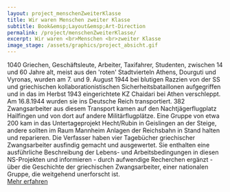 ```yaml
---
layout: project_menschenZweiterKlasse
title: Wir waren Menschen zweiter Klasse
subtitle: Book&emsp;Layout&emsp;Art-Direction
permalink: /project/menschenZweiterKlasse/
excerpt: Wir waren <br>Menschen <br>zweiter Klasse
image_stage: /assets/graphics/project_absicht.gif
---
```

1040 Griechen, Geschäftsleute, Arbeiter, Taxifahrer, Studenten, zwischen 14 und 60 Jahre alt, meist aus den 'roten' Stadtvierteln Athens, Dourguti und Vyronas, wurden am 7. und 9. August 1944 bei blutigen Razzien von der SS und griechischen kollaborationistischen Sicherheitsbataillonen aufgegriffen und in das im Herbst 1943 eingerichtete KZ Chaidari bei Athen verschleppt. Am 16.8.1944 wurden sie ins Deutsche Reich transportiert.
382 Zwangsarbeiter aus diesem Transport kamen auf den Nachtjägerflugplatz Hailfingen und von dort auf andere Militärflugplätze. Eine Gruppe von etwa 200 kam in das Untertageprojekt Hecht/Rubin in Geislingen an der Steige, andere sollten im Raum Mannheim Anlagen der Reichsbahn in Stand halten und reparieren.
Die Verfasser haben vier Tagebücher griechischer Zwangsarbeiter ausfindig gemacht und ausgewertet. Sie enthalten eine ausführliche Beschreibung der Lebens- und Arbeitsbedingungen in diesen NS-Projekten und informieren - durch aufwendige Recherchen ergänzt - über die Geschichte der griechischen Zwangsarbeiter, einer nationalen Gruppe, die weitgehend unerforscht ist.
<br>
<a href="https://www.amazon.de/Wir-waren-Menschen-zweiter-Klasse/dp/3756204863">Mehr erfahren</a>


